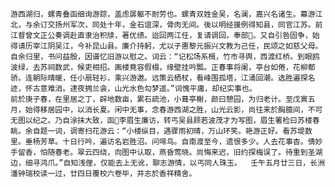 <!-- { "loadSidebar": true } -->
    游西湖归，螺青叠函细询游踪，盖虑孱躯不耐劳也。螺青双姓金吴，名澜，嘉兴名诸生。幕游江北，与余订交扬州军次，同处十年，金石谊深，骨肉无间。後以明经援例得知县，同官江苏。前江督曾文正公奏调赴直隶治积牍，著优绩。迨回两江任，复请调回，奉部。又自引咎固争，始得请历宰江阴吴江，今补昆山县。廉介持躬，尤以子惠黎元振兴文教为己任，民颂之如慈父母。自余归里，书问益殷，因谱忆旧游以慰之。词云：“记松场系楫，竹市寻舆，西渡红桥。到眼鸥波绿，去苏祠数武，候吏相招。画楼竟容假榻，缘壁挂吟瓢。正春事将阑，亭台如倦，花柳都骄。连朝际晴暖，任小扇轻衫，乘兴游遨。远策云栖杖，看峰围孤塔，江涌回潮。选胜遍探名迹，怀古意难消。逮夜拥兰衾，山光水色勾梦遥。”词愧平庸，却纪实事也。
    前於庚子春，在里居之丁，辟地数亩，累石疏池，小葺亭榭，颜曰憩园，为归老计。至戊寅五月，始得移居园中，以消长夏。闲中无事，念春游西湖之胜，山光云影，尚往来於胸臆间，不可无图以纪之。乃自涂抹大致，函李眉生廉访，转丐吴县顾若波茂才为写图，眉生署检曰苏楼春眺。余自题一词，调寄扫花游云：“小楼纵目，遇骤雨初晴，万山环笑。艳游正好。看苏堤数里。垂杨芳草。十日行吟，遍访名岩胜沼。问啼鸟。自南渡至今，遗恨多少。人去花事杳。倩妙手留香，怕随春老。翠云四绕，向图中认取，燕昏莺晓。尚悔来迟，旧约探梅误了。待重到圣湖边，细寻鸿爪。”自知浅俚，仅能去上无讹，聊志游情，以丐同人珠玉。  壬午五月廿三日，长洲潘钟瑞校读一过，廿四日覆校六卷毕，并志於香祥精舍。
